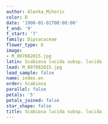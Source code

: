```yaml
---
author: Alenka_Mihoric
color: B
date: '1900-01-01T00:00:00'
f_end: '9'
f_start: '7'
family: Dipsacaceae
flower_type: O
image:
- M_007082015.jpg
latin: Scabiosa lucida subsp. lucida
lead: M_007082015.jpg
lead_sample: false
name: index.en
order: Scabiosa
parallel: false
petals: '5'
petals_joined: false
star_shape: false
title: Scabiosa lucida subsp. lucida
---
```


